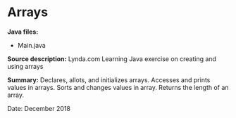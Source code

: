 # Arrays

**Java files:** 
* Main.java

**Source description:** Lynda.com Learning Java exercise on creating and using arrays

**Summary:** Declares, allots, and initializes arrays. Accesses and prints values in arrays. Sorts and changes values in array. Returns the length of an array.

Date: December 2018